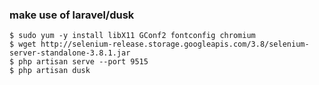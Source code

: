 ### make use of laravel/dusk

```
$ sudo yum -y install libX11 GConf2 fontconfig chromium
$ wget http://selenium-release.storage.googleapis.com/3.8/selenium-server-standalone-3.8.1.jar
$ php artisan serve --port 9515
$ php artisan dusk
```
